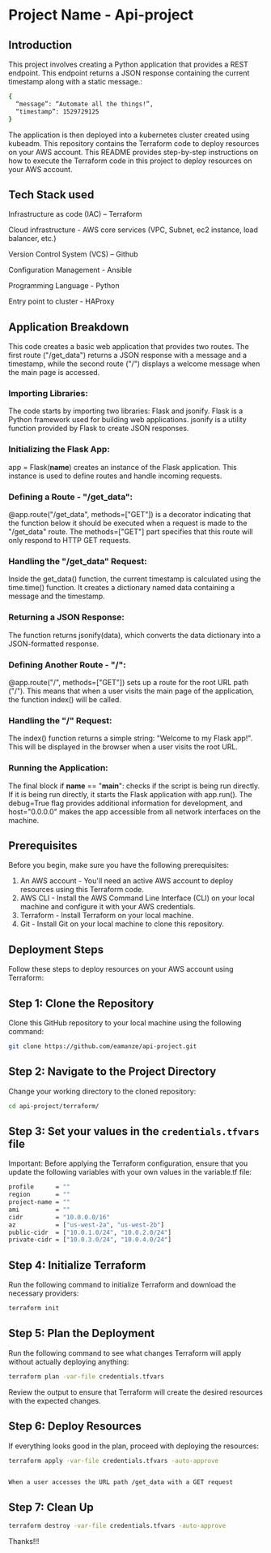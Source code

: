 # Project Name - Api-project

## Introduction

This project involves creating a Python application that provides a REST endpoint. This endpoint returns a JSON response containing the current timestamp along with a static message.:


```bash
{
  “message”: “Automate all the things!”,
  “timestamp”: 1529729125
}
```

The application is then deployed into a kubernetes cluster created using kubeadm.
This repository contains the Terraform code to deploy resources on your AWS account.  This README provides step-by-step instructions on how to execute the Terraform code in this project to deploy resources on your AWS account.



## Tech Stack used

Infrastructure as code (IAC) – Terraform

Cloud infrastructure - AWS core services (VPC, Subnet, ec2 instance, load balancer, etc.)

Version Control System (VCS) – Github

Configuration Management - Ansible

Programming Language - Python

Entry point to cluster - HAProxy



## Application Breakdown

This code creates a basic web application that provides two routes. The first route ("/get_data") returns a JSON response with a message and a timestamp, while the second route ("/") displays a welcome message when the main page is accessed. 


### Importing Libraries:

The code starts by importing two libraries: Flask and jsonify.
Flask is a Python framework used for building web applications.
jsonify is a utility function provided by Flask to create JSON responses.


### Initializing the Flask App:

app = Flask(__name__) creates an instance of the Flask application.
This instance is used to define routes and handle incoming requests.


### Defining a Route - "/get_data":

@app.route("/get_data", methods=["GET"]) is a decorator indicating that the function below it should be executed when a request is made to the "/get_data" route.
The methods=["GET"] part specifies that this route will only respond to HTTP GET requests.


### Handling the "/get_data" Request:

Inside the get_data() function, the current timestamp is calculated using the time.time() function.
It creates a dictionary named data containing a message and the timestamp.


### Returning a JSON Response:

The function returns jsonify(data), which converts the data dictionary into a JSON-formatted response.


### Defining Another Route - "/":

@app.route("/", methods=["GET"]) sets up a route for the root URL path ("/"). This means that when a user visits the main page of the application, the function index() will be called.


### Handling the "/" Request:

The index() function returns a simple string: "Welcome to my Flask app!". This will be displayed in the browser when a user visits the root URL.


### Running the Application:

The final block if __name__ == "__main__": checks if the script is being run directly.
If it is being run directly, it starts the Flask application with app.run().
The debug=True flag provides additional information for development, and host="0.0.0.0" makes the app accessible from all network interfaces on the machine.



## Prerequisites

Before you begin, make sure you have the following prerequisites:

1. An AWS account - You'll need an active AWS account to deploy resources using this Terraform code.
2. AWS CLI - Install the AWS Command Line Interface (CLI) on your local machine and configure it with your AWS credentials.
3. Terraform - Install Terraform on your local machine.
4. Git - Install Git on your local machine to clone this repository.


## Deployment Steps

Follow these steps to deploy resources on your AWS account using Terraform:


## Step 1: Clone the Repository

Clone this GitHub repository to your local machine using the following command:

```bash
git clone https://github.com/eamanze/api-project.git
```


## Step 2: Navigate to the Project Directory

Change your working directory to the cloned repository:

```bash
cd api-project/terraform/
```


## Step 3: Set your values in the ```credentials.tfvars``` file

Important:
Before applying the Terraform configuration, ensure that you update the following variables with your own values in the variable.tf file:

```bash
profile      = ""
region       = ""
project-name = ""
ami          = ""
cidr         = "10.0.0.0/16"
az           = ["us-west-2a", "us-west-2b"]
public-cidr  = ["10.0.1.0/24", "10.0.2.0/24"]
private-cidr = ["10.0.3.0/24", "10.0.4.0/24"]
```


## Step 4: Initialize Terraform

Run the following command to initialize Terraform and download the necessary providers:

```bash
terraform init
```


## Step 5: Plan the Deployment

Run the following command to see what changes Terraform will apply without actually deploying anything:

```bash
terraform plan -var-file credentials.tfvars
```

Review the output to ensure that Terraform will create the desired resources with the expected changes.


## Step 6: Deploy Resources

If everything looks good in the plan, proceed with deploying the resources:

```bash
terraform apply -var-file credentials.tfvars -auto-approve
```


```Note: After finishing the preceding command and process, wait for approximately 15 minutes to allow the completion of all the playbooks in the ansible/haproxy server. Then, in order to view the application, copy the load balancer dns generated from the terraform output into your browser.

When a user accesses the URL path /get_data with a GET request
```


## Step 7: Clean Up

```bash
terraform destroy -var-file credentials.tfvars -auto-approve
```


Thanks!!!